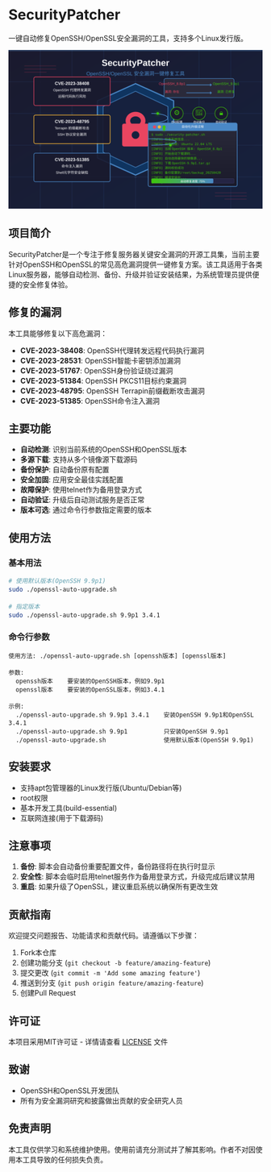 # SecurityPatcher

一键自动修复OpenSSH/OpenSSL安全漏洞的工具，支持多个Linux发行版。

![SecurityPatcher Banner](./doc/security-patcher-illustration-reposition.svg)

## 项目简介

SecurityPatcher是一个专注于修复服务器关键安全漏洞的开源工具集，当前主要针对OpenSSH和OpenSSL的常见高危漏洞提供一键修复方案。该工具适用于各类Linux服务器，能够自动检测、备份、升级并验证安装结果，为系统管理员提供便捷的安全修复体验。

## 修复的漏洞

本工具能够修复以下高危漏洞：

- **CVE-2023-38408**: OpenSSH代理转发远程代码执行漏洞
- **CVE-2023-28531**: OpenSSH智能卡密钥添加漏洞
- **CVE-2023-51767**: OpenSSH身份验证绕过漏洞
- **CVE-2023-51384**: OpenSSH PKCS11目标约束漏洞
- **CVE-2023-48795**: OpenSSH Terrapin前缀截断攻击漏洞
- **CVE-2023-51385**: OpenSSH命令注入漏洞

## 主要功能

- **自动检测**: 识别当前系统的OpenSSH和OpenSSL版本
- **多源下载**: 支持从多个镜像源下载源码
- **备份保护**: 自动备份原有配置
- **安全加固**: 应用安全最佳实践配置
- **故障保护**: 使用telnet作为备用登录方式
- **自动验证**: 升级后自动测试服务是否正常
- **版本可选**: 通过命令行参数指定需要的版本

## 使用方法

### 基本用法

```bash
# 使用默认版本(OpenSSH 9.9p1)
sudo ./openssl-auto-upgrade.sh

# 指定版本
sudo ./openssl-auto-upgrade.sh 9.9p1 3.4.1
```

### 命令行参数

```
使用方法: ./openssl-auto-upgrade.sh [openssh版本] [openssl版本]

参数:
  openssh版本    要安装的OpenSSH版本，例如9.9p1
  openssl版本    要安装的OpenSSL版本，例如3.4.1

示例:
  ./openssl-auto-upgrade.sh 9.9p1 3.4.1    安装OpenSSH 9.9p1和OpenSSL 3.4.1
  ./openssl-auto-upgrade.sh 9.9p1          只安装OpenSSH 9.9p1
  ./openssl-auto-upgrade.sh                使用默认版本(OpenSSH 9.9p1)
```

## 安装要求

- 支持apt包管理器的Linux发行版(Ubuntu/Debian等)
- root权限
- 基本开发工具(build-essential)
- 互联网连接(用于下载源码)

## 注意事项

1. **备份**: 脚本会自动备份重要配置文件，备份路径将在执行时显示
2. **安全性**: 脚本会临时启用telnet服务作为备用登录方式，升级完成后建议禁用
3. **重启**: 如果升级了OpenSSL，建议重启系统以确保所有更改生效

## 贡献指南

欢迎提交问题报告、功能请求和贡献代码。请遵循以下步骤：

1. Fork本仓库
2. 创建功能分支 (`git checkout -b feature/amazing-feature`)
3. 提交更改 (`git commit -m 'Add some amazing feature'`)
4. 推送到分支 (`git push origin feature/amazing-feature`)
5. 创建Pull Request

## 许可证

本项目采用MIT许可证 - 详情请查看 [LICENSE](LICENSE) 文件

## 致谢

- OpenSSH和OpenSSL开发团队
- 所有为安全漏洞研究和披露做出贡献的安全研究人员

## 免责声明

本工具仅供学习和系统维护使用。使用前请充分测试并了解其影响。作者不对因使用本工具导致的任何损失负责。

